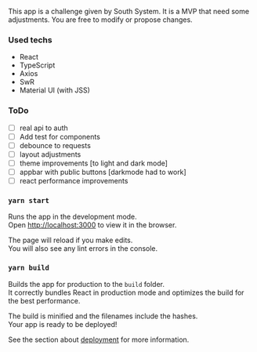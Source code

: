 This app is a challenge given by South System. It is a MVP that need some adjustments. You are free to modify or propose changes.

### Used techs
- React
- TypeScript
- Axios
- SwR
- Material UI (with JSS)

### ToDo
- [ ] real api to auth
- [ ] Add test for components
- [ ] debounce to requests
- [ ] layout adjustments
- [ ] theme improvements [to light and dark mode]
- [ ] appbar with public buttons [darkmode had to work]
- [ ] react performance improvements

### `yarn start`

Runs the app in the development mode.\
Open [http://localhost:3000](http://localhost:3000) to view it in the browser.

The page will reload if you make edits.\
You will also see any lint errors in the console.

### `yarn build`

Builds the app for production to the `build` folder.\
It correctly bundles React in production mode and optimizes the build for the best performance.

The build is minified and the filenames include the hashes.\
Your app is ready to be deployed!

See the section about [deployment](https://facebook.github.io/create-react-app/docs/deployment) for more information.


